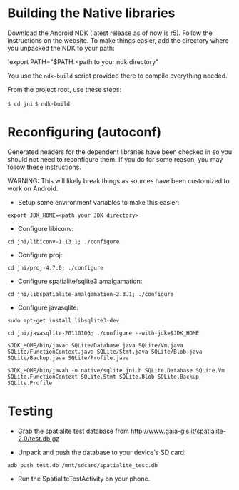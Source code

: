 Building the Native libraries
========

Download the Android NDK (latest release as of now is r5). Follow the instructions on the website.
To make things easier, add the directory where you unpacked the NDK to your path:

`export PATH="$PATH:<path to your ndk directory"

You use the `ndk-build` script provided there to compile everything needed.

From the project root, use these steps:

`$ cd jni`
`$ ndk-build`

Reconfiguring (autoconf)
========

Generated headers for the dependent libraries have been checked in so you should not need to
reconfigure them. If you do for some reason, you may follow these instructions.

WARNING: This will likely break things as sources have been customized to work on Android.

- Setup some environment variables to make this easier:

 `export JDK_HOME=<path your JDK directory>`

- Configure libiconv:

 `cd jni/libiconv-1.13.1; ./configure`

- Configure proj:

 `cd jni/proj-4.7.0; ./configure`

- Configure spatialite/sqlite3 amalgamation:

 `cd jni/libspatialite-amalgamation-2.3.1; ./configure`

- Configure javasqlite:

 `sudo apt-get install libsqlite3-dev`

 `cd jni/javasqlite-20110106; ./configure --with-jdk=$JDK_HOME`

 `$JDK_HOME/bin/javac SQLite/Database.java SQLite/Vm.java SQLite/FunctionContext.java SQLite/Stmt.java SQLite/Blob.java SQLite/Backup.java SQLite/Profile.java`

 `$JDK_HOME/bin/javah -o native/sqlite_jni.h SQLite.Database SQLite.Vm SQLite.FunctionContext SQLite.Stmt SQLite.Blob SQLite.Backup SQLite.Profile`

Testing
=======

- Grab the spatialite test database from http://www.gaia-gis.it/spatialite-2.0/test.db.gz

- Unpack and push the database to your device's SD card:

 `adb push test.db /mnt/sdcard/spatialite_test.db`

- Run the SpatialiteTestActivity on your phone.
